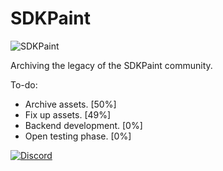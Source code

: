 # SDKPaint
<p><img align="center" src="https://avatars.githubusercontent.com/u/130017968?s=200&v=4" alt="SDKPaint" /></p>


Archiving the legacy of the SDKPaint community.

To-do:
- Archive assets. [50%]
- Fix up assets. [49%]
- Backend development. [0%]
- Open testing phase. [0%]

[![Discord](https://tinyurl.com/2p9xchfn)](https://discord.gg/znMAEfN7Xm)
